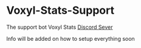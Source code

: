 # Voxyl-Stats-Support
The support bot Voxyl Stats [Discord Sever](https://discord.gg/fBnfWXSDpu)

Info will be added on how to setup everything soon
